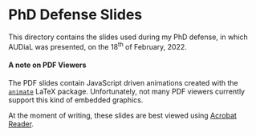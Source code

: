 # PhD Defense Slides

This directory contains the slides used during my PhD defense, in which AUDiaL was presented, on the 18<sup>th</sup> of February, 2022.

#### A note on PDF Viewers

The PDF slides contain JavaScript driven animations created with the [`animate`](https://ctan.org/pkg/animate?lang=en) LaTeX package. Unfortunately, not many PDF viewers currently support this kind of embedded graphics. 

At the moment of writing, these slides are best viewed using [Acrobat Reader](https://get.adobe.com/reader/).